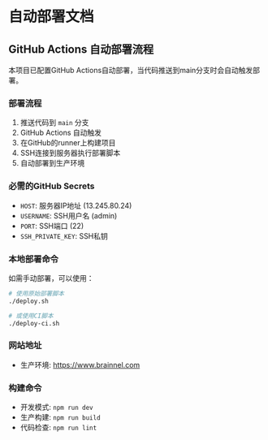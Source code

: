 # 自动部署文档

## GitHub Actions 自动部署流程

本项目已配置GitHub Actions自动部署，当代码推送到main分支时会自动触发部署。

### 部署流程
1. 推送代码到 `main` 分支
2. GitHub Actions 自动触发
3. 在GitHub的runner上构建项目
4. SSH连接到服务器执行部署脚本
5. 自动部署到生产环境

### 必需的GitHub Secrets
- `HOST`: 服务器IP地址 (13.245.80.24)
- `USERNAME`: SSH用户名 (admin)
- `PORT`: SSH端口 (22)
- `SSH_PRIVATE_KEY`: SSH私钥

### 本地部署命令
如需手动部署，可以使用：
```bash
# 使用原始部署脚本
./deploy.sh

# 或使用CI脚本
./deploy-ci.sh
```

### 网站地址
- 生产环境: https://www.brainnel.com

### 构建命令
- 开发模式: `npm run dev`
- 生产构建: `npm run build`
- 代码检查: `npm run lint`
